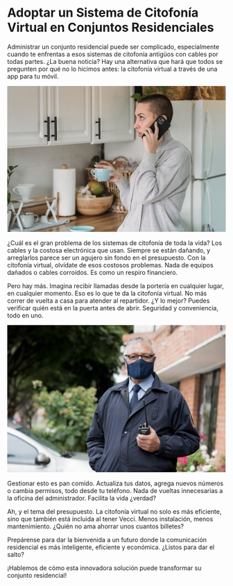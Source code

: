 <meta name="date" content="2023-11-14" />
<meta name="author" content="Camilo Ortegón" />
<meta name="pp" content="https://avatars.githubusercontent.com/u/6712411?v=4" />
<meta name="language" content="es" />
<meta name="topic" content="Lifestyle" />
<meta name="image" content="https://raw.githubusercontent.com/cjortegon/vecci.co/master/blog/images/contestar-llamada-1.jpg">

# Adoptar un Sistema de Citofonía Virtual en Conjuntos Residenciales

Administrar un conjunto residencial puede ser complicado, especialmente cuando te enfrentas a esos sistemas de citofonía antigüos con cables por todas partes. ¿La buena noticia? Hay una alternativa que hará que todos se pregunten por qué no lo hicimos antes: la citofonía virtual a través de una app para tu móvil.

![70;;c](https://raw.githubusercontent.com/cjortegon/vecci.co/master/blog/images/contestar-llamada-1.jpg)

¿Cuál es el gran problema de los sistemas de citofonía de toda la vida? Los cables y la costosa electrónica que usan. Siempre se están dañando, y arreglarlos parece ser un agujero sin fondo en el presupuesto. Con la citofonía virtual, olvídate de esos costosos problemas. Nada de equipos dañados o cables corroídos. Es como un respiro financiero.

Pero hay más. Imagina recibir llamadas desde la portería en cualquier lugar, en cualquier momento. Eso es lo que te da la citofonía virtual. No más correr de vuelta a casa para atender al repartidor. ¿Y lo mejor? Puedes verificar quién está en la puerta antes de abrir. Seguridad y conveniencia, todo en uno.

![50;;c](https://raw.githubusercontent.com/cjortegon/vecci.co/master/blog/images/doorman-1.jpg)

Gestionar esto es pan comido. Actualiza tus datos, agrega nuevos números o cambia permisos, todo desde tu teléfono. Nada de vueltas innecesarias a la oficina del administrador. Facilita la vida ¿verdad?

Ah, y el tema del presupuesto. La citofonía virtual no solo es más eficiente, sino que también está incluida al tener Vecci. Menos instalación, menos mantenimiento. ¿Quién no ama ahorrar unos cuantos billetes?

Prepárense para dar la bienvenida a un futuro donde la comunicación residencial es más inteligente, eficiente y económica. ¿Listos para dar el salto?

¡Hablemos de cómo esta innovadora solución puede transformar su conjunto residencial!
